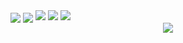 <!--状态展示：-->
<img align="center"  src="https://github-readme-stats.vercel.app/api?username=weng-xiu&show_icons=true&theme=radical"/>

<!--语言使用统计：-->
<img align="center"  src="https://github-readme-stats.vercel.app/api/top-langs/?username=weng-xiu&theme=radical&layout=compact"  />

<!--Shields（GitHub 徽章）-->
<span > 
  <img src="https://img.shields.io/badge/-HTML5-E34F26?style=flat-square&logo=html5&logoColor=white" /> 
  <img src="https://img.shields.io/badge/-CSS3-1572B6?style=flat-square&logo=css3" /> 
  <img src="https://img.shields.io/badge/-JavaScript-oringe?style=flat-square&logo=javascript" /> 
</span>

<!--GitHub Readme Activity Graph （GitHub 活动统计图）-->
<div align="center"> <img src="https://activity-graph.herokuapp.com/graph?username=weng-xiu&theme=radical" /> </div>
